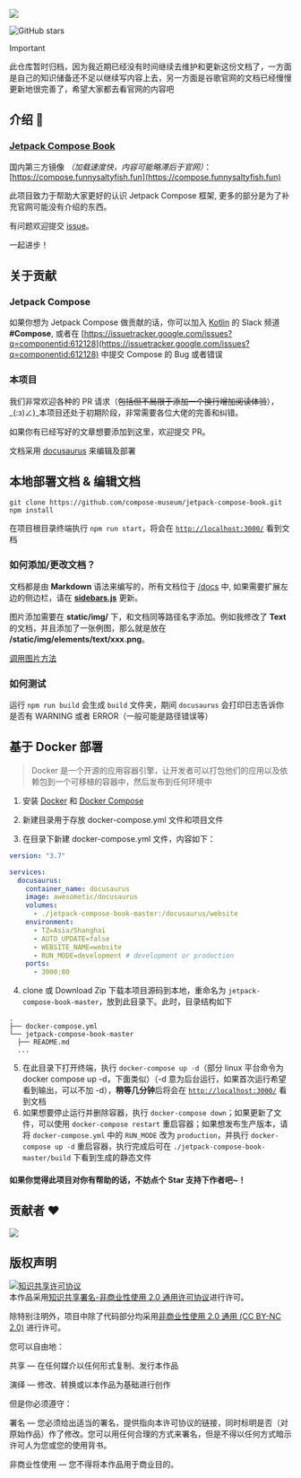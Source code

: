 ![](https://cdn.jsdelivr.net/gh/compose-museum/hello-compose/docs/assets/tutorial-banner.png)

![GitHub stars](https://img.shields.io/github/stars/compose-museum/jetpack-compose-tutorial.svg?style=social&label=Star)

> [!IMPORTANT]  
> 此仓库暂时归档，因为我近期已经没有时间继续去维护和更新这份文档了，一方面是自己的知识储备还不足以继续写内容上去，另一方面是谷歌官网的文档已经慢慢更新地很完善了，希望大家都去看官网的内容吧

## 介绍 💨

### [Jetpack Compose Book](https://jetpackcompose.cn/)
国内第三方镜像 *（加载速度快，内容可能略滞后于官网）*：[https://compose.funnysaltyfish.fun](https://compose.funnysaltyfish.fun)

此项目致力于帮助大家更好的认识 Jetpack Compose 框架, 更多的部分是为了补充官网可能没有介绍的东西。

有问题欢迎提交 [issue](https://github.com/compose-museum/jetpack-compose-tutorial/issues/new)。

一起进步！

## 关于贡献

### Jetpack Compose
如果你想为 Jetpack Compose 做贡献的话，你可以加入 [Kotlin](https://surveys.jetbrains.com/s3/kotlin-slack-sign-up) 的 Slack 频道 **#Compose**, 或者在 [https://issuetracker.google.com/issues?q=componentid:612128](https://issuetracker.google.com/issues?q=componentid:612128) 中提交 Compose 的 Bug 或者错误

### 本项目

我们非常欢迎各种的 PR 请求（~~包括但不局限于添加一个换行增加阅读体验~~），_(:з)∠)_本项目还处于初期阶段，非常需要各位大佬的完善和纠错。

如果你有已经写好的文章想要添加到这里，欢迎提交 PR。

文档采用 [docusaurus](https://docusaurus.io/) 来编辑及部署


## 本地部署文档 & 编辑文档

```
git clone https://github.com/compose-museum/jetpack-compose-book.git
npm install
```

在项目根目录终端执行 `npm run start`，将会在 [`http://localhost:3000/`](http://localhost:3000/) 看到文档

### 如何添加/更改文档？
    
文档都是由 **Markdown** 语法来编写的，所有文档位于 [/docs](https://github.com/compose-museum/compose-tutorial/tree/master/docs) 中, 如果需要扩展左边的侧边栏，请在 [**sidebars.js**](sidebars.js) 更新。

图片添加需要在 **static/img/** 下，和文档同等路径名字添加。例如我修改了 **Text** 的文档，并且添加了一张例图，那么就是放在 **/static/img/elements/text/xxx.png**。

[调用图片方法](https://docusaurus.io/zh-CN/docs/static-assets)

### 如何测试

运行 `npm run build` 会生成 `build` 文件夹，期间 `docusaurus` 会打印日志告诉你是否有 WARNING 或者 ERROR（一般可能是路径错误等）


## 基于 Docker 部署

> Docker 是一个开源的应用容器引擎，让开发者可以打包他们的应用以及依赖包到一个可移植的容器中，然后发布到任何环境中

1. 安装 [Docker](https://docs.docker.com/get-docker/) 和 [Docker Compose](https://docs.docker.com/compose/install/)

2. 新建目录用于存放 docker-compose.yml 文件和项目文件
3. 在目录下新建 docker-compose.yml 文件，内容如下：
```yaml
version: "3.7"

services:
  docusaurus:
    container_name: docusaurus
    image: awesometic/docusaurus
    volumes:
      - ./jetpack-compose-book-master:/docusaurus/website
    environment:
      - TZ=Asia/Shanghai
      - AUTO_UPDATE=false
      - WEBSITE_NAME=website
      - RUN_MODE=development # development or production
    ports:
      - 3000:80

```
4. clone 或 Download Zip 下载本项目源码到本地，重命名为 `jetpack-compose-book-master`，放到此目录下。此时，目录结构如下
```
.
├── docker-compose.yml
└── jetpack-compose-book-master
  ├── README.md
  ...
```
5. 在此目录下打开终端，执行 `docker-compose up -d`（部分 linux 平台命令为 docker compose up -d，下面类似）（-d 意为后台运行，如果首次运行希望看到输出，可以不加 -d），**稍等几分钟**后将会在 [`http://localhost:3000/`](http://localhost:3000/) 看到文档
6. 如果想要停止运行并删除容器，执行 `docker-compose down`；如果更新了文件，可以使用 `docker-compose restart` 重启容器；如果想发布生产版本，请将 `docker-compose.yml` 中的 `RUN_MODE` 改为 `production`，并执行 `docker-compose up -d` 重启容器，执行完成后可在 `./jetpack-compose-book-master/build` 下看到生成的静态文件

#### 如果你觉得此项目对你有帮助的话，不妨点个 Star 支持下作者吧~！

## 贡献者 ❤

<a href="https://github.com/compose-museum/hello-compose/graphs/contributors">
  <img src="https://contrib.rocks/image?repo=compose-museum/hello-compose" />
</a>

## 版权声明

<a rel="license" href="http://creativecommons.org/licenses/by-nc/2.0/"><img alt="知识共享许可协议" style="border-width:0" src="https://i.creativecommons.org/l/by-nc/2.0/88x31.png" /></a><br />本作品采用<a rel="license" href="http://creativecommons.org/licenses/by-nc/2.0/">知识共享署名-非商业性使用 2.0 通用许可协议</a>进行许可。

除特别注明外，项目中除了代码部分均采用[非商业性使用 2.0 通用 (CC BY-NC 2.0)](https://creativecommons.org/licenses/by-nc/2.0/deed.zh) 进行许可。

您可以自由地：

共享 — 在任何媒介以任何形式复制、发行本作品

演绎 — 修改、转换或以本作品为基础进行创作

但是你必须遵守：

署名 — 您必须给出适当的署名，提供指向本许可协议的链接，同时标明是否（对原始作品）作了修改。您可以用任何合理的方式来署名，但是不得以任何方式暗示许可人为您或您的使用背书。

非商业性使用 — 您不得将本作品用于商业目的。
